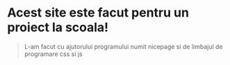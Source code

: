 # Acest site este facut pentru un proiect la scoala!
> L-am facut cu ajutorului programului numit nicepage si de limbajul de programare css si js
